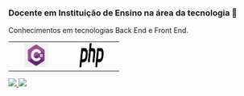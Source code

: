 ### Docente em Instituição de Ensino na área da tecnologia  👋

Conhecimentos em tecnologias Back End e Front End.
<!--
**ramtrigodev/ramtrigodev** is a ✨ _special_ ✨ repository because its `README.md` (this file) appears on your GitHub profile.

Here are some ideas to get you started:

- 🔭 I’m currently working on ...
- 🌱 I’m currently learning ...
- 👯 I’m looking to collaborate on ...
- 🤔 I’m looking for help with ...
- 💬 Ask me about ...
- 📫 How to reach me: ...
- 😄 Pronouns: ...
- ⚡ Fun fact: ...
-->
<table>
  <tr>
    <td align="center" width="96">
      <a href="https://learn.microsoft.com/pt-br/dotnet/csharp/">
        <img src="./img/logoc.png" width="48" height="48"  />
      </a>
    </td>
     <td align="center" width="96">
      <a href="https://www.php.net/">
        <img src="./img/php-logo-bigger.png" width="48" height="48"  />
      </a>
    </td>

  
  </tr>
</table>
  
<div>
<a href="https://github.com/ramtrigodev">
<img height="180em" src="https://github-readme-stats.vercel.app/api/top-langs/?username=ramtrigodev&layout=compact&langs_count=7&theme=dracula"/>
<img height="180em" src="https://github-readme-stats.vercel.app/api?username=ramtrigodev&show_icons=true&theme=dracula&include_all_commits=true&count_private=true"/>
</div>
<div>


